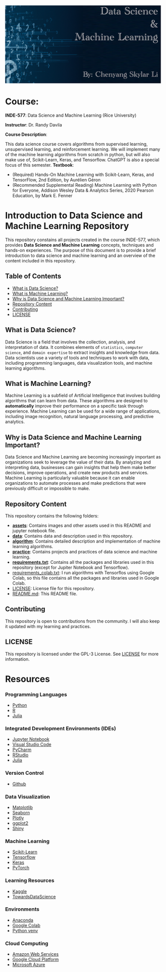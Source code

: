 ![Cover Picture](./assets/images/repo_cover.png)
# Course: 

**INDE-577**: Data Science and Machine Learning (Rice University)

**Instructor**: Dr. Randy Davila

**Course Description**: 

This data science course covers algorithms from supervised learning, unsupervised learning, and reinforcement learning. We will implement many of the machine learning algorithms from scratch in python, but will also make use of, Scikit-Learn, Keras, and Tensorflow. ChatGPT is also a special focus of this semester.
**Textbook**:

* (Required) Hands-On Machine Learning with Scikit-Learn, Keras, and TensorFlow, 2nd Edition, by Aurélien Géron
* (Recommended Supplemental Reading) Machine Learning with Python for Everyone, Addison Wesley Data & Analytics Series, 2020 Pearson Education, by Mark E. Fenner


# Introduction to Data Science and Machine Learning Repository

This repository constains all projects created in the course INDE-577, which provides **Data Science and Machine Learning** concepts, techniques and hands-on experiences. The purpose of this document is to provide a brief introduction to data science and machine learning and an overview of the content included in this repository.

## Table of Contents

- [What is Data Science?](#what-is-data-science)
- [What is Machine Learning?](#what-is-machine-learning)
- [Why is Data Science and Machine Learning Important?](#why-is-data-science-and-machine-learning-important)
- [Repository Content](#repository-content)
- [Contributing](#contributing)
- [LICENSE](#license)

## What is Data Science?

Data Science is a field that involves the collection, analysis, and interpretation of data. It combines elements of `statistics`, `computer science`, and `domain expertise` to extract insights and knowledge from data. Data scientists use a variety of tools and techniques to work with data, including programming languages, data visualization tools, and machine learning algorithms.

## What is Machine Learning?

Machine Learning is a subfield of Artificial Intelligence that involves building algorithms that can learn from data. These algorithms are designed to **automatically** improve their performance on a specific task through experience. Machine Learning can be used for a wide range of applications, including image recognition, natural language processing, and predictive analytics.

## Why is Data Science and Machine Learning Important?

Data Science and Machine Learning are becoming increasingly important as organizations seek to leverage the value of their data. By analyzing and interpreting data, businesses can gain insights that help them make better decisions, improve operations, and create new products and services. Machine Learning is particularly valuable because it can enable organizations to automate processes and make predictions that were previously difficult or impossible to make.

## Repository Content

This repository contains the following folders:
- [**assets**](./assets): Contains images and other assets used in this README and jupyter notebook file.
- [**data**](./data): Contains data and description used in this repository.
- [**algorithm**](./algorithm): Contains detailed description and implementation of machine learning algorithms.
- [**practice**](./practice): Contains projects and practices of data science and machine learning.
- [**requirements.txt**](./requirements.txt): Contains all the packages and libraries used in this repository (except for Jupiter Notebook and Tensorflow).
- [requirements_colab.txt](./requirements_colab.txt): I run algorithms with Tensorflos using Google Colab, so this file contains all the packages and libraries used in Google Colab.
- [LICENSE](./LICENSE): License file for this repository.
- [README.md](./README.md): This README file.

## Contributing

This repository is open to contributions from the community. I will also keep it updated with my learning and practices. 

## LICENSE

This repository is licensed under the GPL-3 License. See [LICENSE](./LICENSE) for more information.

# Resources
### Programming Languages
- [Python](https://www.python.org/)
- [R](https://www.r-project.org/)
- [Julia](https://julialang.org/)
### Integrated Development Environments (IDEs)
- [Jupyter Notebook](https://jupyter.org/)
- [Visual Studio Code](https://code.visualstudio.com/)
- [PyCharm](https://www.jetbrains.com/pycharm/)
- [RStudio](https://rstudio.com/)
- [Julia](https://julialang.org/)
### Version Control
- [Github](https://github.com/)
### Data Visualization
- [Matplotlib](https://matplotlib.org/)
- [Seaborn](https://seaborn.pydata.org/)
- [Plotly](https://plotly.com/)
- [ggplot2](https://ggplot2.tidyverse.org/)
- [Shiny](https://shiny.rstudio.com/)
### Machine Learning
- [Scikit-Learn](https://scikit-learn.org/stable/)
- [Tensorflow](https://www.tensorflow.org/)
- [Keras](https://keras.io/)
- [PyTorch](https://pytorch.org/)
### Learning Resources
- [Kaggle](https://www.kaggle.com/)
- [TowardsDataScience](https://towardsdatascience.com/)
### Environments
- [Anaconda](https://www.anaconda.com/)
- [Google Colab](https://colab.research.google.com/notebooks/intro.ipynb#recent=true)
- [Python venv](https://docs.python.org/3/library/venv.html)
### Cloud Computing
- [Amazon Web Services](https://aws.amazon.com/)
- [Google Cloud Platform](https://cloud.google.com/)
- [Microsoft Azure](https://azure.microsoft.com/en-us/)
